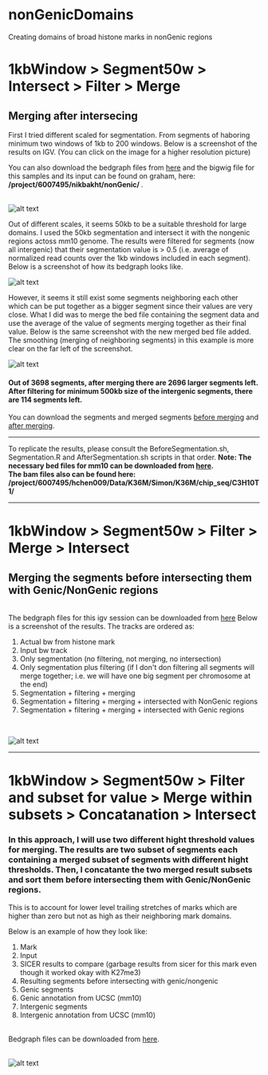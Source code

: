 # nonGenicDomains
Creating domains of broad histone marks in nonGenic regions

# 1kbWindow > Segment50w > Intersect > Filter > Merge
## Merging after intersecing
First I tried different scaled for segmentation. From segments of haboring minimum two windows of 1kb to 200 windows. Below is a screenshot of the results on IGV.
(You can click on the image for a higher resolution picture)

You can also download the bedgraph files from <a href="http://nikleotide.com/wp-content/uploads//2018/04/different_scales.zip">here</a> and the bigwig file for this samples and its input can be found on graham, here: <b>  /project/6007495/nikbakht/nonGenic/ </b>. <br><br>

![alt text](http://nikleotide.com/wp-content/uploads//2018/04/igv_snapshot.png)

Out of different scales, it seems 50kb to be a suitable threshold for large domains. I used the 50kb segmentation and intersect it with the nongenic regions actoss mm10 genome. The results were filtered for segments (now all intergenic) that their segmentation value is > 0.5 (i.e. average of normalized read counts over the 1kb windows included in each segment). Below is a screenshot of how its bedgraph looks like. 

![alt text](http://nikleotide.com/wp-content/uploads//2018/04/igv_snapshot2.png)


However, it seems it still exist some segments neighboring each other which can be put together as a bigger segment since their values are very close. What I did was to merge the bed file containing the segment data and use the average of the value of segments merging together as their final value. Below is the same screenshot with the new merged bed file added. The smoothing (merging of neighboring segments) in this example is more clear on the far left of the screenshot.

![alt text](http://nikleotide.com/wp-content/uploads//2018/04/igv_snapshot3.png)

#### Out of 3698 segments, after merging there are 2696 larger segments left. After filtering for minimum 500kb size of the intergenic segments, there are 114 segments left.

You can download the segments and merged segments <a href="http://nikleotide.com/wp-content/uploads//2018/04/Parental_H3K36me2-50kb-H3K36me2-NonGenic-NOT-MERGED.bedgraph.zip">before merging</a> and <a href="http://nikleotide.com/wp-content/uploads//2018/04/Parental_H3K36me2-50kb-H3K36me2-NonGenic.bedgraph.zip">after merging</a>.

-----------------------------------------------------------------------------------------------------------------------
To replicate the results, please consult the BeforeSegmentation.sh, Segmentation.R and AfterSegmentation.sh scripts in that order.
<b>Note: The necessary bed files for mm10 can be downloaded from <a href="http://nikleotide.com/wp-content/uploads//2018/04/mm10.bed_.files_.zip">here</a>.
<br>
 The bam files also can be found here:
 /project/6007495/hchen009/Data/K36M/Simon/K36M/chip_seq/C3H10T1/
</b>

-----------------------------------------------------------------------------------------------------------------------
# 1kbWindow > Segment50w > Filter > Merge > Intersect
## Merging the segments before intersecting them with Genic/NonGenic regions
<br>
The bedgraph files for this igv session can be downloaded from <a href="http://nikleotide.com/wp-content/uploads//2018/04/Merged_then_Intersected.zip">here</a>
Below is a screenshot of the results. The tracks are ordered as:

1. Actual bw from histone mark 
2. Input bw track 
3. Only segmentation (no filtering, not merging, no intersection) 
4. Only segmentation plus filtering (if I don't don filtering all segments will merge together; i.e. we will have one big segment per chromosome at the end) 
5. Segmentation + filtering + merging 
6. Segmentation + filtering + merging + intersected with NonGenic regions 
7. Segmentation + filtering + merging + intersected with Genic regions 
<br>

![alt text](http://nikleotide.com/wp-content/uploads//2018/04/igv_snapshot-merged-intersected.png)

-----------------------------------------------------------------------------------------------------------------------
# 1kbWindow > Segment50w > Filter and subset for value  > Merge within subsets > Concatanation > Intersect
### In this approach, I will use two different hight threshold values for merging. The results are two subset of segments each containing a merged subset of segments with different hight thresholds. Then, I concatante the two merged result subsets  and sort them before intersecting them with Genic/NonGenic regions.

This is to account for lower level trailing stretches of marks which are higher than zero but not as high as their neighboring mark domains.

Below is an example of how they look like:
1. Mark
2. Input
3. SICER results to compare (garbage results from sicer for this mark even though it worked okay with K27me3)
4. Resulting segments before intersecting with genic/nongenic 
5. Genic segments
6. Genic annotation from UCSC (mm10)
7. Intergenic segments
8. Intergenic annotation from UCSC (mm10)
<br>
Bedgraph files can be downloaded from <a href="https://github.com/nikleotide/nonGenicDomains/blob/master/New_Segments_two_level.zip">here</a>. 
<br><br>

![alt text](http://nikleotide.com/wp-content/uploads//2018/04/igv_snapshot4.png)







